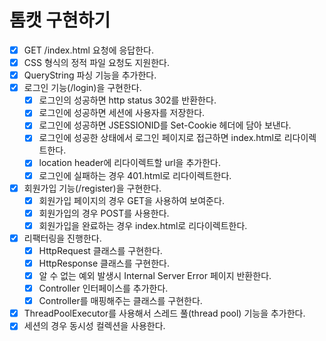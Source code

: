 # 톰캣 구현하기

- [x] GET /index.html 요청에 응답한다.
- [x] CSS 형식의 정적 파일 요청도 지원한다.
- [x] QueryString 파싱 기능을 추가한다.
- [x] 로그인 기능(/login)을 구현한다.
    - [x] 로그인의 성공하면 http status 302를 반환한다.
    - [x] 로그인에 성공하면 세션에 사용자를 저장한다.
    - [x] 로그인에 성공하면 JSESSIONID를 Set-Cookie 헤더에 담아 보낸다.
    - [x] 로그인에 성공한 상태에서 로그인 페이지로 접근하면 index.html로 리다이렉트한다.
    - [x] location header에 리다이렉트할 url을 추가한다.
    - [x] 로그인에 실패하는 경우 401.html로 리다이렉트한다.
- [x] 회원가입 기능(/register)을 구현한다.
    - [x] 회원가입 페이지의 경우 GET을 사용하여 보여준다.
    - [x] 회원가입의 경우 POST를 사용한다.
    - [x] 회원가입을 완료하는 경우 index.html로 리다이렉트한다.
- [x] 리팩터링을 진행한다.
  - [x] HttpRequest 클래스를 구현한다.
  - [x] HttpResponse 클래스를 구현한다.
  - [x] 알 수 없는 예외 발생시 Internal Server Error 페이지 반환한다.
  - [x] Controller 인터페이스를 추가한다.
  - [x] Controller를 매핑해주는 클래스를 구현한다.
- [x] ThreadPoolExecutor를 사용해서 스레드 풀(thread pool) 기능을 추가한다.
- [x] 세션의 경우 동시성 컬렉션을 사용한다.

